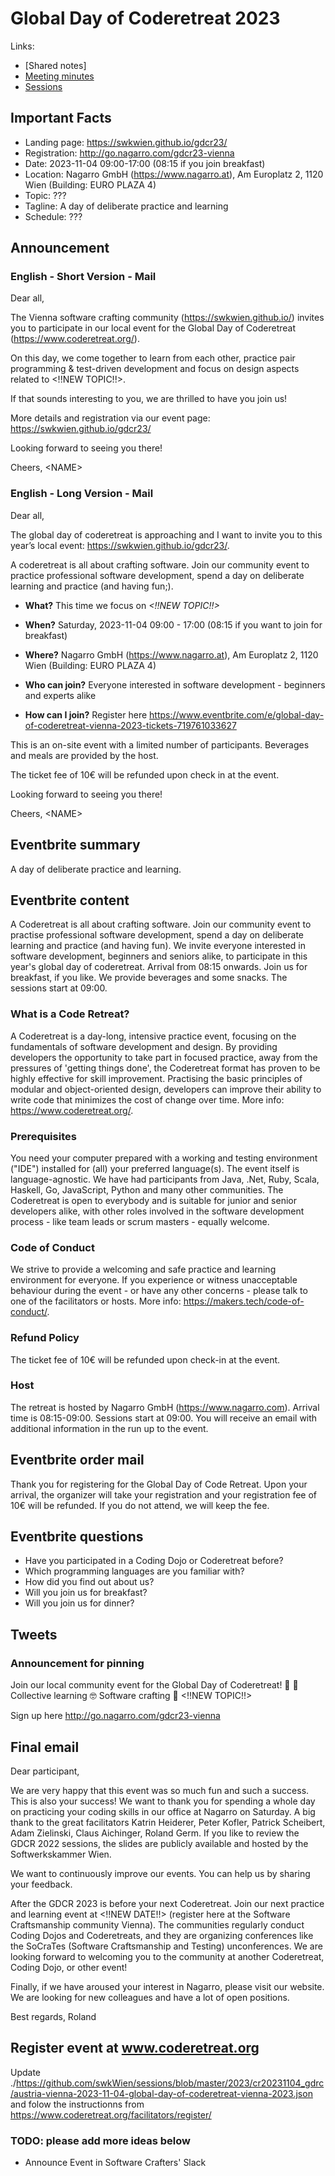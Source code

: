 # Global Day of Coderetreat 2023

Links:
- [Shared notes]
- [Meeting minutes](./meeting_minutes.md)
- [Sessions](./sessions.md)

## Important Facts

- Landing page: https://swkwien.github.io/gdcr23/
- Registration: http://go.nagarro.com/gdcr23-vienna
- Date: 2023-11-04 09:00-17:00 (08:15 if you join breakfast)
- Location: Nagarro GmbH (https://www.nagarro.at), Am Europlatz 2, 1120 Wien (Building: EURO PLAZA 4)
- Topic: ???
- Tagline: A day of deliberate practice and learning
- Schedule: ???


## Announcement

### English - Short Version - Mail

Dear all,

The Vienna software crafting community (https://swkwien.github.io/) invites you to participate
in our local event for the Global Day of Coderetreat (https://www.coderetreat.org/).

On this day, we come together to learn from each other, practice pair programming &
test-driven development and focus on design aspects related to <!!NEW TOPIC!!>.

If that sounds interesting to you, we are thrilled to have you join us!

More details and registration via our event page: https://swkwien.github.io/gdcr23/


Looking forward to seeing you there!

Cheers,
\<NAME\>


### English - Long Version - Mail

Dear all,

The global day of coderetreat is approaching and I want to invite you to this year’s local event: https://swkwien.github.io/gdcr23/.

A coderetreat is all about crafting software. Join our community event to practice professional software development, spend a day on deliberate learning and practice (and having fun;).

* **What?** This time we focus on *<!!NEW TOPIC!!>*
* **When?** Saturday, 2023-11-04 09:00 - 17:00 (08:15 if you want to join for breakfast)
* **Where?** Nagarro GmbH (https://www.nagarro.at), Am Europlatz 2, 1120 Wien (Building: EURO PLAZA 4)

* **Who can join?** Everyone interested in software development - beginners and experts alike
* **How can I join?** Register here https://www.eventbrite.com/e/global-day-of-coderetreat-vienna-2023-tickets-719761033627


This is an on-site event with a limited number of participants.
Beverages and meals are provided by the host.

The ticket fee of 10€ will be refunded upon check in at the event.


Looking forward to seeing you there!

Cheers,
\<NAME\>

## Eventbrite summary
A day of deliberate practice and learning.

## Eventbrite content

A Coderetreat is all about crafting software. Join our community event to practise professional software development, spend a day on deliberate learning and practice (and having fun).
We invite everyone interested in software development, beginners and seniors alike, to participate in this year's global day of coderetreat.
Arrival from 08:15 onwards. Join us for breakfast, if you like. We provide beverages and some snacks. The sessions start at 09:00.

### What is a Code Retreat?
A Coderetreat is a day-long, intensive practice event, focusing on the fundamentals of software development and design. By providing developers the opportunity to take part in focused practice, away from the pressures of 'getting things done', the Coderetreat format has proven to be highly effective for skill improvement. Practising the basic principles of modular and object-oriented design, developers can improve their ability to write code that minimizes the cost of change over time.
More info: https://www.coderetreat.org/.

### Prerequisites
You need your computer prepared with a working and testing environment ("IDE") installed for (all) your preferred language(s). The event itself is language-agnostic. We have had participants from Java, .Net, Ruby, Scala, Haskell, Go, JavaScript, Python and many other communities. The Coderetreat is open to everybody and is suitable for junior and senior developers alike, with other roles involved in the software development process - like team leads or scrum masters - equally welcome.

### Code of Conduct
We strive to provide a welcoming and safe practice and learning environment for everyone. If you experience or witness unacceptable behaviour during the event - or have any other concerns - please talk to one of the facilitators or hosts.
More info: https://makers.tech/code-of-conduct/.

### Refund Policy
The ticket fee of 10€ will be refunded upon check-in at the event.

### Host
The retreat is hosted by Nagarro GmbH (https://www.nagarro.com).
Arrival time is 08:15-09:00. Sessions start at 09:00. You will receive an email with additional information in the run up to the event.

## Eventbrite order mail

Thank you for registering for the Global Day of Code Retreat. Upon your arrival, the organizer will take your registration and your registration fee of 10€ will be refunded. If you do not attend, we will keep the fee.

## Eventbrite questions
* Have you participated in a Coding Dojo or Coderetreat before?
* Which programming languages are you familiar with?
* How did you find out about us?
* Will you join us for breakfast?
* Will you join us for dinner?

## Tweets

### Announcement for pinning

Join our local community event for the Global Day of Coderetreat! 🎉
🤝 Collective learning
🤓 Software crafting
🧩 <!!NEW TOPIC!!>

Sign up here http://go.nagarro.com/gdcr23-vienna


## Final email
Dear participant,

We are very happy that this event was so much fun and such a success. This is also your success! We want to thank you for spending a whole day on practicing your coding skills in our office at Nagarro on Saturday. A big thank to the great facilitators Katrin Heiderer, Peter Kofler, Patrick Scheibert, Adam Zielinski, Claus Aichinger, Roland Germ. If you like to review the GDCR 2022 sessions, the slides are publicly available and hosted by the Softwerkskammer Wien.

We want to continuously improve our events. You can help us by sharing your feedback.

After the GDCR 2023 is before your next Coderetreat. Join our next practice and learning event at <!!NEW DATE!!> (register here at the Software Craftsmanship community Vienna). The communities regularly conduct Coding Dojos and Coderetreats, and they are organizing conferences like the SoCraTes (Software Craftsmanship and Testing) unconferences. We are looking forward to welcoming you to the community at another Coderetreat, Coding Dojo, or other event!

Finally, if we have aroused your interest in Nagarro, please visit our website. We are looking for new colleagues and have a lot of open positions.

Best regards,
Roland

## Register event at www.coderetreat.org

Update ./https://github.com/swkWien/sessions/blob/master/2023/cr20231104_gdrc/austria-vienna-2023-11-04-global-day-of-coderetreat-vienna-2023.json and folow the instructionns from https://www.coderetreat.org/facilitators/register/

### TODO: please add more ideas below

* Announce Event in Software Crafters' Slack
